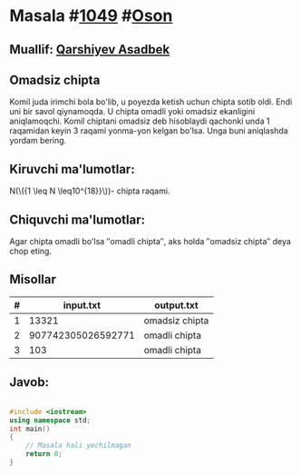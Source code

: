 
<h1>Masala #<a href="https://robocontest.uz/tasks/1049">1049</a> #<a href="https://robocontest.uz/tasks?category=1">Oson</a></h1>
<h2> Muallif: <a href="https://robocontest.uz/profile/asadbek">Qarshiyev Asadbek</a></h2>
<h2>Omadsiz chipta</h2>
<p>Komil juda irimchi bola bo'lib, u poyezda ketish uchun chipta sotib oldi. Endi uni bir savol qiynamoqda. U chipta omadli yoki omadsiz ekanligini aniqlamoqchi. Komil chiptani omadsiz deb hisoblaydi qachonki unda 1 raqamidan keyin 3 raqami yonma-yon kelgan bo'lsa. Unga buni aniqlashda yordam bering.</p>
<h2>Kiruvchi ma'lumotlar:</h2>
<p>N(\({1 \leq N \leq10^{18}}\))- chipta raqami.</p>
<h2>Chiquvchi ma'lumotlar:</h2>
<p>Agar chipta omadli bo'lsa ″omadli chipta″, aks holda ″omadsiz chipta″ deya chop eting.</p>
<h2>Misollar</h2>
<table>
    <thead>
        <tr>
            <th>#</th>
            <th>input.txt</th>
            <th>output.txt</th>
        </tr>
    </thead>
    <tbody>
            <tr>
                <td>1</td>
                <td>13321</td>
                <td>omadsiz chipta</td>
            </tr>
            <tr>
                <td>2</td>
                <td>907742305026592771</td>
                <td>omadli chipta</td>
            </tr>
            <tr>
                <td>3</td>
                <td>103</td>
                <td>omadli chipta</td>
            </tr>
    </tbody>
    </table>
    
<h2>Javob:</h2>

######
```cpp
#include <iostream>
using namespace std;
int main()
{
    // Masala hali yechilmagan
    return 0;
}
```
